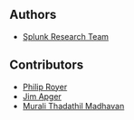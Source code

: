
## Authors
* [Splunk Research Team](https://www.splunk.com/en_us/blog/author/secmrkt-research.html)

## Contributors
* [Philip Royer](https://github.com/philroyer-phantom)
* [Jim Apger](https://twitter.com/JimApger)
* [Murali Thadathil Madhavan](https://github.com/muralith-xilinx)



